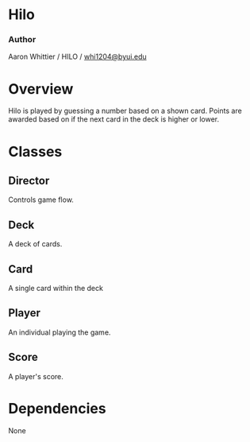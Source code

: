 # Hilo
### Author
Aaron Whittier
 / HILO / whi1204@byui.edu

# Overview
Hilo is played by guessing a number based on a shown card. Points are awarded based on if the next card in the deck is higher or lower.

# Classes
## Director
Controls game flow.
## Deck
A deck of cards.
## Card
A single card within the deck
## Player
An individual playing the game.
## Score
A player's score.

# Dependencies
None
